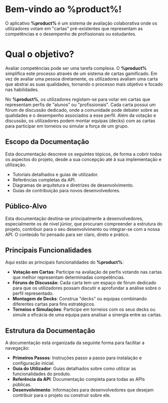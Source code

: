# Bem-vindo ao %product%!

O aplicativo **%product%** é um sistema de avaliação colaborativa onde os utilizadores votam em "cartas" pré-existentes que representam as competências e o desempenho de profissionais ou estudantes.

# Qual o objetivo?

Avaliar competências pode ser uma tarefa complexa. O **%product%** simplifica este processo através de um sistema de cartas gamificado. Em vez de avaliar uma pessoa diretamente, os utilizadores avaliam uma carta que abstrai as suas qualidades, tornando o processo mais objetivo e focado nas habilidades.

No **%product%**, os utilizadores registam-se para votar em cartas que representam perfis de "alunos" ou "profissionais". Cada carta possui um fórum de discussão dedicado, onde a comunidade pode debater sobre as qualidades e o desempenho associados a esse perfil. Além da votação e discussão, os utilizadores podem montar equipas (decks) com as cartas para participar em torneios ou simular a força de um grupo.

## Escopo da Documentação

Esta documentação descreve os seguintes tópicos, de forma a cobrir todos os aspectos do projeto, desde a sua concepção até à sua implementação e utilização.
- Tutoriais detalhados e guias de utilizador.
- Referências completas da API.
- Diagramas de arquitetura e diretrizes de desenvolvimento.
- Guias de contribuição para novos desenvolvedores.

## Público-Alvo

Esta documentação destina-se principalmente a desenvolvedores, especialmente os de nível júnior, que procuram compreender a estrutura do projeto, contribuir para o seu desenvolvimento ou integrar-se com a nossa API. O conteúdo foi pensado para ser claro, direto e prático.

## Principais Funcionalidades

Aqui estão as principais funcionalidades do **%product%**:
-   **Votação em Cartas**: Participe na avaliação de perfis votando nas cartas que melhor representam determinadas competências.
-   **Fóruns de Discussão**: Cada carta tem um espaço de fórum dedicado para que os utilizadores possam discutir e aprofundar a análise sobre o perfil representado.
-   **Montagem de Decks**: Construa "decks" ou equipas combinando diferentes cartas para fins estratégicos.
-   **Torneios e Simulações**: Participe em torneios com os seus decks ou simule a eficácia de uma equipa para analisar a sinergia entre as cartas.

## Estrutura da Documentação

A documentação está organizada da seguinte forma para facilitar a navegação:

-   **Primeiros Passos**: Instruções passo a passo para instalação e configuração inicial.
-   **Guia do Utilizador**: Guias detalhados sobre como utilizar as funcionalidades do produto.
-   **Referência da API**: Documentação completa para todas as APIs públicas.
-   **Desenvolvimento**: Informações para desenvolvedores que desejam contribuir para o projeto ou construir sobre ele.

